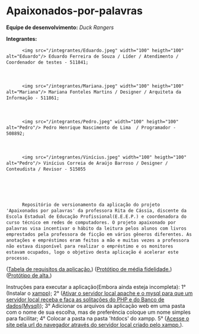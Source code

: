 # Apaixonados-por-palavras
             
**Equipe de desenvolvimento:** _Duck Rangers_

**Integrantes:**

          <img src="/integrantes/Eduardo.jpeg" width="100" heigth="100" alt="Eduardo"/> Eduardo Ferreira de Souza / Líder / Atendimento / Coordenador de testes - 511841;
          
          
                    
          <img src="/integrantes/Mariana.jpeg" width="100" heigth="100" alt="Mariana"/> Mariana Fonteles Martins / Designer / Arquiteta da Informação - 511861;
          
          
          
          <img src="/integrantes/Pedro.jpeg" width="100" heigth="100" alt="Pedro"/> Pedro Henrique Nascimento de Lima  / Programador - 508892;
          
          
          
          <img src="/integrantes/Vinícius.jpeg" width="100" heigth="100" alt="Pedro"/> Vinícius Correia de Araújo Barroso / Designer / Conteudista / Revisor - 515055 
          
          
          
          
          
          Repositório de versionamento da aplicação do projeto 'Apaixonados por palavras' da professora Rita de Cássia, discente da Escola Estadual de Educação Profissional(E.E.E.P.) e coordenadora do curso técnico em redes de computadores. O projeto apaixonado por palavras visa incentivar o hábito da leitura pelos alunos com livros emprestados pela professora de ficção em vários gêneros diferentes. As anotações e empréstimos eram feitos a mão e muitas vezes a professora não estava disponível para realizar o empréstimo e os monitores estavam ocupados, logo o objetivo desta aplicação é acelerar este processo.
 ([Tabela de requisitos da aplicação.](https://docs.google.com/spreadsheets/d/1DGPASSUtO5HQpTbohfzK3-8MsBbXeJJw/edit?usp=sharing&ouid=107887245739175116478&rtpof=true&sd=true))
([Protótipo de média fidelidade.](https://www.figma.com/file/gqMqPaYhoqdmGo21cLBfRV/P1-adm?node-id=151%3A2))
([Protótipo de alta.](https://www.figma.com/file/EQyQqNzxfSQRGIrJNFXrlH/Prot%C3%B3tipo-de-Alta?node-id=151%3A2))


Instruções para executar a aplicação(Embora ainda esteja incompleta):
  1° (Instalar o [xampp](https://www.apachefriends.org/pt_br/index.html));
  2° ([Ativar o servidor local apache e o mysql para que um servidor local receba e faça as solitações do PHP e do Banco de dados(Mysql)](https://www.youtube.com/watch?v=jqZ76rolI28));
  3° Adicionar os arquivos da aplicação web em uma pasta com o nome de sua escolha, mas de preferência coloque um nome simples para facilitar;
  4° Colocar a pasta na pasta 'htdocs' do xampp.
  5° ([Acesse o site pela url do navegador através do servidor local criado pelo xampp.](https://kinsta.com/pt/base-de-conhecimento/corrigir-o-xampp/)).
  
  
  
